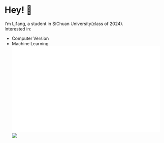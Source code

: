 # Hey! :wave:
I'm Lj1ang, a student in SiChuan University(class of 2024).    
Interested in:
- Computer Version
- Machine Learning
![](https://github.com/Lj1ang/github-stats-transparent/blob/output/generated/languages.svg)
![](https://github.com/Lj1ang/github-stats-transparent/tree/output/generated)
